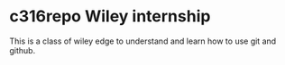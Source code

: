 # c316repo Wiley internship
This is a class of wiley edge to understand and learn how to use git and github.
